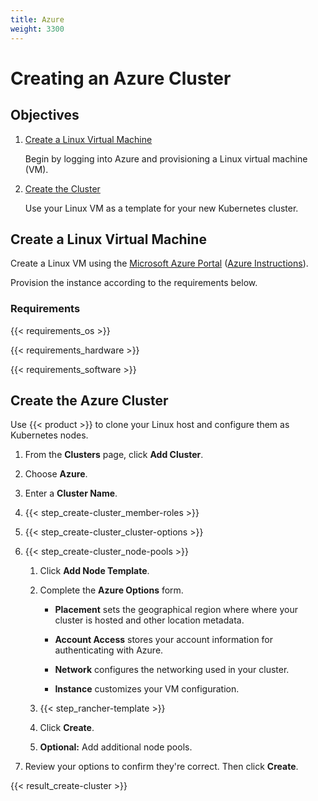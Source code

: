 ```yaml
---
title: Azure
weight: 3300
---
```


# Creating an Azure Cluster

## Objectives

1.	[Create a Linux Virtual Machine](#create-a-linux-virtual-machine)

	Begin by logging into Azure and provisioning a Linux virtual machine (VM).

2.	[Create the Cluster](#create-the-azure-cluster)

	Use your Linux VM as a template for your new Kubernetes cluster.

## Create a Linux Virtual Machine

Create a Linux VM using the [Microsoft Azure Portal](https://portal.azure.com) ([Azure Instructions](https://docs.microsoft.com/en-us/azure/virtual-machines/linux/)).

Provision the instance according to the requirements below.

### Requirements

{{< requirements_os >}}

{{< requirements_hardware >}}

{{< requirements_software >}}

## Create the Azure Cluster

Use {{< product >}} to clone your Linux host and configure them as Kubernetes nodes.

1. From the **Clusters** page, click **Add Cluster**.

2. Choose **Azure**.

3. Enter a **Cluster Name**.

4. {{< step_create-cluster_member-roles >}}

5. {{< step_create-cluster_cluster-options >}}

6. {{< step_create-cluster_node-pools >}}

	1.	Click **Add Node Template**.

	2.	Complete the **Azure Options** form.

		- **Placement** sets the geographical region where where your cluster is hosted and other location metadata.

		- **Account Access** stores your account information for authenticating with Azure.

		- **Network** configures the networking used in your cluster.

		- **Instance** customizes your VM configuration.

	3. {{< step_rancher-template >}}

	4. Click **Create**.

	5. **Optional:** Add additional node pools.

7. Review your options to confirm they're correct. Then click **Create**.

{{< result_create-cluster >}}

